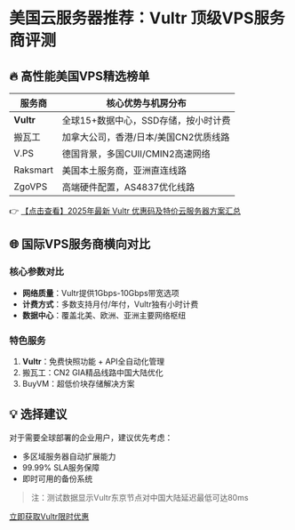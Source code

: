 # 美国云服务器推荐：Vultr 顶级VPS服务商评测

## 🔥 高性能美国VPS精选榜单

| 服务商       | 核心优势与机房分布                     |
|--------------|----------------------------------------|
| **Vultr**    | 全球15+数据中心，SSD存储，按小时计费   |
| 搬瓦工       | 加拿大公司，香港/日本/美国CN2优质线路  |
| V.PS         | 德国背景，多国CUII/CMIN2高速网络       |
| Raksmart     | 美国本土服务商，亚洲直连线路           |
| ZgoVPS       | 高端硬件配置，AS4837优化线路           |

👉 [【点击查看】2025年最新 Vultr 优惠码及特价云服务器方案汇总](https://bit.ly/VuLtr)

## 🌐 国际VPS服务商横向对比

### 核心参数对比
- **网络质量**：Vultr提供1Gbps-10Gbps带宽选项
- **计费方式**：多数支持月付/年付，Vultr独有小时计费
- **数据中心**：覆盖北美、欧洲、亚洲主要网络枢纽

### 特色服务
1. **Vultr**：免费快照功能 + API全自动化管理
2. 搬瓦工：CN2 GIA精品线路中国大陆优化
3. BuyVM：超低价块存储解决方案

## 💡 选择建议
对于需要全球部署的企业用户，建议优先考虑：
- 多区域服务器自动扩展能力
- 99.99% SLA服务保障
- 即时可用的备份系统

> 注：测试数据显示Vultr东京节点对中国大陆延迟最低可达80ms

[立即获取Vultr限时优惠](https://bit.ly/VuLtr)